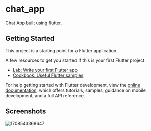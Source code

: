 # chat_app

Chat App built using flutter.

## Getting Started

This project is a starting point for a Flutter application.

A few resources to get you started if this is your first Flutter project:

- [Lab: Write your first Flutter app](https://docs.flutter.dev/get-started/codelab)
- [Cookbook: Useful Flutter samples](https://docs.flutter.dev/cookbook)

For help getting started with Flutter development, view the
[online documentation](https://docs.flutter.dev/), which offers tutorials,
samples, guidance on mobile development, and a full API reference.

## Screenshots

 ![1708543368647](https://github.com/asheesh20/chat_app/assets/98988175/38dc6615-8d59-43d9-99b3-daa3dd85fad4)
 


